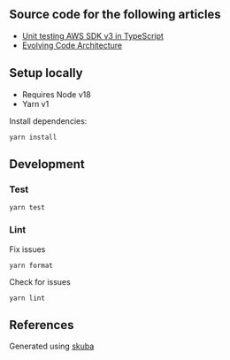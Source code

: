 ## Source code for the following articles

- [Unit testing AWS SDK v3 in TypeScript](./articles/unit-testing-aws-sdk-typescript.md)
- [Evolving Code Architecture](./articles/evolving-code-architecture.md)

## Setup locally

- Requires Node v18
- Yarn v1

Install dependencies:

```shell
yarn install
```

## Development

### Test

```shell
yarn test
```

### Lint

Fix issues

```shell
yarn format
```

Check for issues

```shell
yarn lint
```

## References

Generated using [skuba](https://github.com/seek-oss/skuba)
